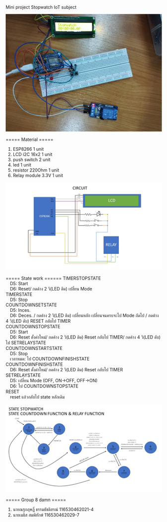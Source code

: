 Mini project Stopwatch IoT subject

![alt text](https://github.com/MeRrai333/esp8266StopwatchGroup8/blob/main/image/Image.jpg?raw=true)

===== Material =====
1. ESP8266 1 unit
2. LCD i2C 16x2 1 unit 
3. push switch 2 unit
4. led 1 unit
5. resistor 220Ohm 1 unit
6. Relay module 3.3V 1 unit

![alt text](https://github.com/MeRrai333/esp8266StopwatchGroup8/blob/main/image/Schematic.JPG?raw=true)

===== State work ======
TIMERSTOPSTATE<br>
  &emsp;D5: Start<br>
  &emsp;D6: Reset/ กดค้าง 2 วิ(LED ติด) เปลี่ยน Mode<br>
TIMERSTATE<br>
  &emsp;D5: Stop<br>
COUNTDOWNSETSTATE<br>
  &emsp;D5: Inces.<br>
  &emsp;D6: Deces. / กดค้าง 2 วิ(LED ติด) เปลี่ยนหลัก เปลี่ยนจนครบจะไป Mode ถัดไป / กดค้าง 4 วิ(LED ดับ) RESET กลับไป TIMER<br>
COUNTDOWNSTOPSTATE<br>
  &emsp;D5: Start<br>
  &emsp;D6: Reset ตั้งค่าใหม่/ กดค้าง 2 วิ(LED ติด) Reset กลับไป TIMER/ กดค้าง 4 วิ(LED ดับ) ไป SETRELAYSTATE<br>
COUNTDOWNSTARTSTATE<br>
  &emsp;D5: Stop<br>
  &emsp;เวลาหมด: ไป COUNTDOWNFINISHSTATE<br>
COUNTDOWNFINISHSTATE<br>
  &emsp;D6: Reset ตั้งค่าใหม่/ กดค้าง 2 วิ(LED ติด) Reset กลับไป TIMER<br>
SETRELAYSTATE<br>
  &emsp;D5: เปลี่ยน Mode (OFF, ON->OFF, OFF->ON)<br>
  &emsp;D6: ไป COUNTDOWNSTOPSTATE<br>
RESET<br>
  &emsp;reset แล้วกลับไป state หลักเดิม<br>

![alt text](https://github.com/MeRrai333/esp8266StopwatchGroup8/blob/main/image/State.JPG?raw=true)

===== Group 8 damn =====
1. นายณฐกฤษฎิ์ ธรรมธัชติสรณ์ 116530462021-4
2. นายเมธิส สมพิทักษ์ 116530462029-7
